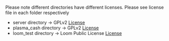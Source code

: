 Please note different directories have different licenses. Please see license file in each folder respectively

* server directory -> GPLv2 [License](plasma_cash/License.md)
* plasma_cash directory  -> GPLv2 [License](plasma_cash/License.md)
* loom_test directory  -> Loom Public License [License](loom_test/License.md)